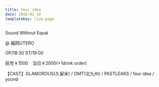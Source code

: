 ```yaml
---
title: four idea
date: 2018-01-18
templateKey: live-page
---
```

Sound Without Equal

@ 福岡UTERO

OP/18:30 ST/19:00

前売￥1500　当日￥2000(+1drink order)

【CAST】GLAMOROUS(久留米) / OMT(北九州) / PASTLEAKS / four idea / yound
